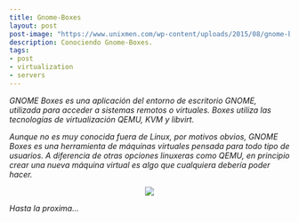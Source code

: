 ```yaml
---
title: Gnome-Boxes
layout: post
post-image: "https://www.unixmen.com/wp-content/uploads/2015/08/gnome-boxes.png"
description: Conociendo Gnome-Boxes.
tags:
- post
- virtualization
- servers
---
```


_GNOME Boxes es una aplicación del entorno de escritorio GNOME, utilizada para acceder a sistemas remotos o virtuales. Boxes utiliza las tecnologías de virtualización QEMU, KVM y libvirt._

_Aunque no es muy conocida fuera de Linux, por motivos obvios, GNOME Boxes es una herramienta de máquinas virtuales pensada para todo tipo de usuarios. A diferencia de otras opciones linuxeras como QEMU, en principio crear una nueva máquina virtual es algo que cualquiera debería poder hacer._

<center><img src="https://raw.githubusercontent.com/Lucho00Cuba/lucho00cuba.github.io/main/img/gnome-boxes/Boxes_new_machine.png"/></center>

_Hasta la proxima..._